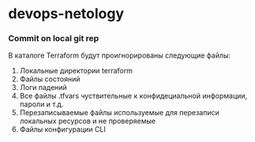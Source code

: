 # devops-netology
### Commit on local git rep ###
В каталоге Terraform будут проигнорированы следующие файлы:
1. Локальные директории terraform
2. Файлы состояний
3. Логи падений
4. Все файлы .tfvars чуствительные к конфидециальной информации, пароли и т.д.
5. Перезаписываемые файлы используемые для перезаписи локальных ресурсов и не проверяемые
6. Файлы конфигурации CLI
